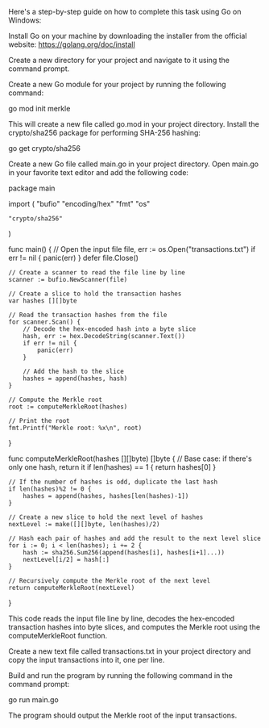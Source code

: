  Here's a step-by-step guide on how to complete this task using Go on Windows:

Install Go on your machine by downloading the installer from the official website: https://golang.org/doc/install

Create a new directory for your project and navigate to it using the command prompt.

Create a new Go module for your project by running the following command:

go mod init merkle

This will create a new file called go.mod in your project directory.
Install the crypto/sha256 package for performing SHA-256 hashing:

go get crypto/sha256

Create a new Go file called main.go in your project directory.
Open main.go in your favorite text editor and add the following code:

package main

import (
	"bufio"
	"encoding/hex"
	"fmt"
	"os"

	"crypto/sha256"
)

func main() {
	// Open the input file
	file, err := os.Open("transactions.txt")
	if err != nil {
		panic(err)
	}
	defer file.Close()

	// Create a scanner to read the file line by line
	scanner := bufio.NewScanner(file)

	// Create a slice to hold the transaction hashes
	var hashes [][]byte

	// Read the transaction hashes from the file
	for scanner.Scan() {
		// Decode the hex-encoded hash into a byte slice
		hash, err := hex.DecodeString(scanner.Text())
		if err != nil {
			panic(err)
		}

		// Add the hash to the slice
		hashes = append(hashes, hash)
	}

	// Compute the Merkle root
	root := computeMerkleRoot(hashes)

	// Print the root
	fmt.Printf("Merkle root: %x\n", root)
}

func computeMerkleRoot(hashes [][]byte) []byte {
	// Base case: if there's only one hash, return it
	if len(hashes) == 1 {
		return hashes[0]
	}

	// If the number of hashes is odd, duplicate the last hash
	if len(hashes)%2 != 0 {
		hashes = append(hashes, hashes[len(hashes)-1])
	}

	// Create a new slice to hold the next level of hashes
	nextLevel := make([][]byte, len(hashes)/2)

	// Hash each pair of hashes and add the result to the next level slice
	for i := 0; i < len(hashes); i += 2 {
		hash := sha256.Sum256(append(hashes[i], hashes[i+1]...))
		nextLevel[i/2] = hash[:]
	}

	// Recursively compute the Merkle root of the next level
	return computeMerkleRoot(nextLevel)
}

This code reads the input file line by line, decodes the hex-encoded transaction hashes into byte slices, and computes the Merkle root using the computeMerkleRoot function.

Create a new text file called transactions.txt in your project directory and copy the input transactions into it, one per line.

Build and run the program by running the following command in the command prompt:

go run main.go

The program should output the Merkle root of the input transactions.
